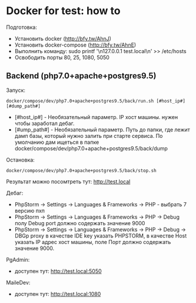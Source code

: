 # Docker for test: how to

Подготовка:
- Установить docker (http://bfy.tw/AhnJ)
- Установить docker-compose (http://bfy.tw/AhnE)
- Выполнить команду: sudo printf '\n127.0.0.1   test.local\n' >> /etc/hosts
- Освободить порты 80, 25, 1080, 5050

## Backend (php7.0+apache+postgres9.5)

Запуск:

```docker/compose/dev/php7.0+apache+postgres9.5/back/run.sh [#host_ip#] [#dump_path#]```

 - [#host_ip#] - Необязательный параметр. IP хост машины. нужен чтобы заработал дебаг.
 - [#ump_path#] - Необязательный параметр. Путь до папки, где лежит дамп базы, 
 который нужно залить при старте сервиса. По умолчанию дам ищеться в папке 
 docker/compose/dev/php7.0+apache+postgres9.5/back/dump 

Остановка:

```docker/compose/dev/php7.0+apache+postgres9.5/back/stop.sh``` 

Результат можно посомтреть тут: http://test.local

Дебаг:
- PhpStorm -> Settings -> Languages & Frameworks -> PHP - выбрать 7 версию пхп
- PhpStorm -> Settings -> Languages & Frameworks -> PHP -> Debug полу Debug port должно содержать значение 9000
- PhpStorm -> Settings -> Languages & Frameworks -> PHP -> Debug -> DBGp proxy
в качестве IDE key указать PHPSTORM, 
в качестве Host указать IP адрес хост машины, 
поле Порт должно содержать значение 9000.

PgAdmin:
- доступен тут: http://test.local:5050

MaileDev:
- доступен тут: http://test.local:1080